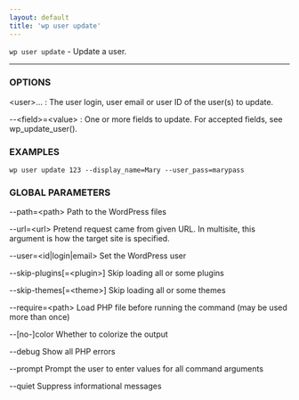 ```yaml
---
layout: default
title: 'wp user update'
---
```


`wp user update` - Update a user.

<hr />

### OPTIONS

&lt;user&gt;...
: The user login, user email or user ID of the user(s) to update.

\--&lt;field&gt;=&lt;value&gt;
: One or more fields to update. For accepted fields, see wp_update_user().

### EXAMPLES

    wp user update 123 --display_name=Mary --user_pass=marypass

### GLOBAL PARAMETERS

  \--path=&lt;path&gt;
      Path to the WordPress files

  \--url=&lt;url&gt;
      Pretend request came from given URL. In multisite, this argument is how the target site is specified.

  \--user=&lt;id|login|email&gt;
      Set the WordPress user

  \--skip-plugins[=&lt;plugin&gt;]
      Skip loading all or some plugins

  \--skip-themes[=&lt;theme&gt;]
      Skip loading all or some themes

  \--require=&lt;path&gt;
      Load PHP file before running the command (may be used more than once)

  \--[no-]color
      Whether to colorize the output

  \--debug
      Show all PHP errors

  \--prompt
      Prompt the user to enter values for all command arguments

  \--quiet
      Suppress informational messages



